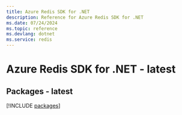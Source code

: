 ```yaml
---
title: Azure Redis SDK for .NET
description: Reference for Azure Redis SDK for .NET
ms.date: 07/24/2024
ms.topic: reference
ms.devlang: dotnet
ms.service: redis
---
```

# Azure Redis SDK for .NET - latest
## Packages - latest
[!INCLUDE [packages](redis-index.md)]